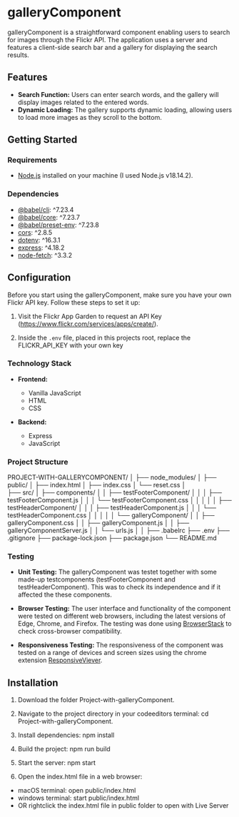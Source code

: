 # galleryComponent

galleryComponent is a straightforward component enabling users to search for images through the Flickr API. The application uses a server and features a client-side search bar and a gallery for displaying the search results.

## Features

- **Search Function:** Users can enter search words, and the gallery will display images related to the entered words.
- **Dynamic Loading:** The gallery supports dynamic loading, allowing users to load more images as they scroll to the bottom.

## Getting Started

### Requirements

- [Node.js](https://nodejs.org/) installed on your machine (I used Node.js v18.14.2).

### Dependencies

- [@babel/cli](https://www.npmjs.com/package/@babel/cli): ^7.23.4
- [@babel/core](https://www.npmjs.com/package/@babel/core): ^7.23.7
- [@babel/preset-env](https://www.npmjs.com/package/@babel/preset-env): ^7.23.8
- [cors](https://www.npmjs.com/package/cors): ^2.8.5
- [dotenv](https://www.npmjs.com/package/dotenv): ^16.3.1
- [express](https://www.npmjs.com/package/express): ^4.18.2
- [node-fetch](https://www.npmjs.com/package/node-fetch): ^3.3.2

## Configuration

Before you start using the galleryComponent, make sure you have your own Flickr API key.
Follow these steps to set it up:

1. Visit the Flickr App Garden to request an API Key (https://www.flickr.com/services/apps/create/).

2. Inside the `.env` file, placed in this projects root, replace the FLICKR_API_KEY with your own key

### Technology Stack

- **Frontend:**
  - Vanilla JavaScript
  - HTML
  - CSS

- **Backend:**
  - Express
  - JavaScript

### Project Structure

PROJECT-WITH-GALLERYCOMPONENT/
│
├── node_modules/
│
├── public/
│   ├── index.html
│   ├── index.css
│   └── reset.css
│   
├── src/
│   ├── components/
│   │   ├── testFooterComponent/
│   │   │   ├── testFooterComponent.js
│   │   │   └── testFooterComponent.css
│   │   │
│   │   ├── testHeaderComponent/
│   │   │   ├── testHeaderComponent.js
│   │   │   └── testHeaderComponent.css
│   │   │
│   │   └── galleryComponent/
│   │       ├── galleryComponent.css
│   │       ├── galleryComponent.js
│   │       ├── galleryComponentServer.js
│   │       └── urls.js
│   │
├── .babelrc
├── .env
├── .gitignore
├── package-lock.json
├── package.json
└── README.md

### Testing

- **Unit Testing:**
The galleryComponent was testet together with some made-up testcomponents (testFooterComponent and testHeaderComponent). This was to check its independence and if it affected the these components.

- **Browser Testing:**
The user interface and functionality of the component were tested on different web browsers, including the latest versions of Edge, Chrome, and Firefox. The testing was done using [BrowserStack](https://www.browserstack.com/) to check cross-browser compatibility.

- **Responsiveness Testing:**
The responsiveness of the component was tested on a range of devices and screen sizes using the chrome extension [ResponsiveViever](https://responsiveviewer.org/).

## Installation

1. Download the folder Project-with-galleryComponent.

2. Navigate to the project directory in your codeeditors terminal:
cd Project-with-galleryComponent.

3. Install dependencies:
npm install

4. Build the project:
npm run build

5. Start the server:
npm start

6. Open the index.html file in a web browser:
- macOS terminal: open public/index.html
- windows terminal: start public/index.html 
- OR rightclick the index.html file in public folder to open with Live Server